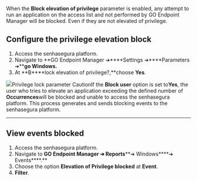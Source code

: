 When the **Block elevation of privilege** parameter is enabled, any attempt to run an application on the access list and not performed by GO Endpoint Manager will be blocked. Even if they are not elevated of privilege.

## Configure the privilege elevation block

1. Access the senhasegura platform.
2. Navigate to **GO Endpoint Manager ➔****Settings ➔****Parameters ➔****go Windows.**
3. At **B****lock elevation of privilege?,**choose **Yes**.

![](https://cdn.document360.io/5a1d58df-64ce-42a2-8b23-688477d32f33/Images/Documentation/image-1672679266459.png)Privilege lock parameter CautionIf the **Block user** option is set to**Yes**, the user who tries to elevate an application exceeding the defined number of **Occurrences**will be blocked and unable to access the senhasegura platform. This process generates and sends blocking events to the senhasegura platform.



---

## View events blocked

1. Access the senhasegura platform.
2. Navigate to **GO Endpoint Manager ➔ Reports****➔ Windows****➔ Events****.**
3. Choose the option **Elevation of Privilege blocked** at **Event**.
4. **Filter**.
